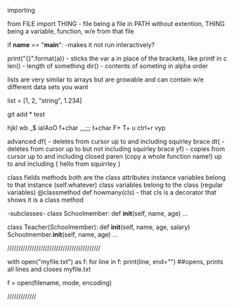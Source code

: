 importing

from FILE import THING - file being a file in PATH without extention, THING being a variable, function, w/e from that file

if __name__ == "__main__": -makes it not run interactively?

print("{}".format(a)) - sticks the var a in place of the brackets, like printf in c
len() - length of something
dir() - contents of someting in alpha order


lists are very similar to arrays but are growable and can contain w/e different data sets you want

list = [1, 2, "string", 1.234]


git add * test

hjkl wb _$
iaIAoO
f+char ,,,;;; t+char F+ T+
u ctrl+r
vyp

advanced 
df{ - deletes from cursor up to and including squirley brace
dt{ - deletes from cursor up to but not including squirley brace
yf) - copies from cursor up to and including closed paren (copy a whole function name!)
up to and including { hello from squirrley }

class
fields
methods
both are the class attributes
instance variables belong to that instance (self.whatever)
class variables belong to the class (regular variables)
@classmethod
def howmany(cls) - that cls is a decorator that shows it is a class method

-subclasses-
class Schoolmember:
    def __init__(self, name, age)
...

class Teacher(Schoolmember):
    def __init__(self, name, age, salary)
        Schoolmember.__init__(self, name, age)
        ...


//////////////////////////////////////////


with open("myfile.txt") as f:
    for line in f:
        print(line, end="")  ##opens, prints all lines and closes myfile.txt

f = open(filename, mode, encoding)


/////////////
